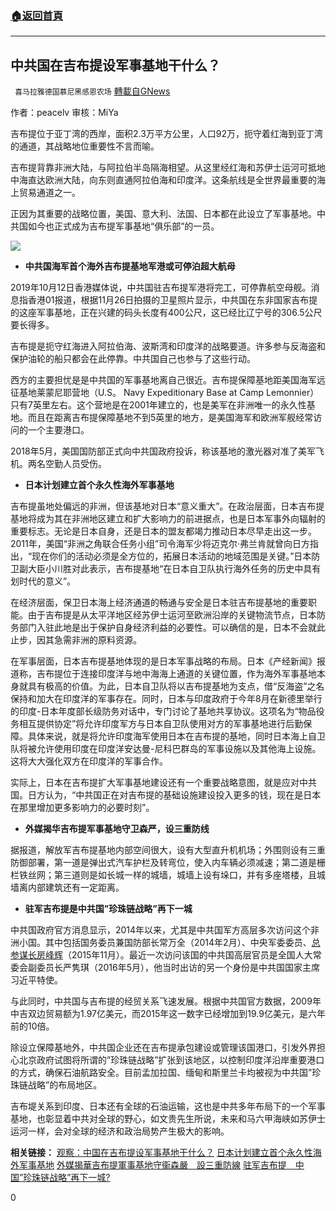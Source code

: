 ###  [:house:返回首頁](https://github.com/ourhimalayas/txt)
---

## 中共国在吉布提设军事基地干什么？
` 喜马拉雅德国慕尼黑感恩农场` [轉載自GNews](https://gnews.org/zh-hans/1071564/)

作者：peacelv
审核：MiYa

吉布提位于亚丁湾的西岸，面积2.3万平方公里，人口92万，扼守着红海到亚丁湾的通道，其战略地位重要性不言而喻。

吉布提背靠非洲大陆，与阿拉伯半岛隔海相望。从这里经红海和苏伊士运河可抵地中海直达欧洲大陆，向东则直通阿拉伯海和印度洋。这条航线是全世界最重要的海上贸易通道之一。

正因为其重要的战略位置，美国、意大利、法国、日本都在此设立了军事基地。中共国如今也正式成为吉布提军事基地“俱乐部”的一员。

![]()![](https://gnews.org/wp-content/uploads/2021/04/RR2HFdT-zHUoI2CvAZbqrqrXmo3yaiI8Y4_vq2OP76s.jpg)

- **中共国海军首个海外吉布提基地军港或可停泊超大航母**


2019年10月12日香港媒体说，中共国驻吉布提军港将完工，可停靠航空母舰。消息指香港01报道，根据11月26日拍摄的卫星照片显示，中共国在东非国家吉布提的这座军事基地，正在兴建的码头长度有400公尺，这已经比辽宁号的306.5公尺要长得多。

吉布提是扼守红海进入阿拉伯海、波斯湾和印度洋的战略要道。许多参与反海盗和保护油轮的船只都会在此停靠。中共国自己也参与了这些行动。

西方的主要担忧是是中共国的军事基地离自己很近。吉布提保障基地距美国海军远征基地莱蒙尼耶营地（U.S。 Navy Expeditionary Base at Camp Lemonnier）只有7英里左右。这个营地是在2001年建立的，也是美军在非洲唯一的永久性基地。而且在距离吉布提保障基地不到5英里的地方，是美国海军和欧洲军舰经常访问的一个主要港口。

2018年5月，美国国防部正式向中共国政府投诉，称该基地的激光器对准了美军飞机。两名空勤人员受伤。

- **日本计划建立首个永久性海外军事基地**


吉布提虽地处偏远的非洲，但该基地对日本“意义重大”。在政治层面，日本吉布提基地将成为其在非洲地区建立和扩大影响力的前进据点，也是日本军事外向辐射的重要标志。无论是日本自身，还是日本的盟友都竭力推动日本尽早走出这一步。2011年，美国“非洲之角联合任务小组”司令海军少将迈克尔·弗兰肯就曾向日方指出，“现在你们的活动必须是全方位的，拓展日本活动的地域范围是关键。”日本防卫副大臣小川胜对此表示，吉布提基地“在日本自卫队执行海外任务的历史中具有划时代的意义”。

在经济层面，保卫日本海上经济通道的畅通与安全是日本驻吉布提基地的重要职能。由于吉布提是从太平洋地区经苏伊士运河至欧洲沿岸的关键物流节点，日本防务部门入驻此地是出于保护自身经济利益的必要性。可以确信的是，日本不会就此止步，因其急需非洲的原料资源。

在军事层面，日本吉布提基地体现的是日本军事战略的布局。日本《产经新闻》报道称，吉布提位于连接印度洋与地中海海上通道的关键位置，作为海外军事基地本身就具有极高的价值。为此，日本自卫队将以吉布提基地为支点，借“反海盗”之名保持和加大在印度洋的军事存在。同时，日本与印度政府于今年8月在新德里举行的印度-日本年度部长级防务对话中，专门讨论了基地共享协议。这项名为“物品役务相互提供协定”将允许印度军方与日本自卫队使用对方的军事基地进行后勤保障。具体来说，就是将允许印度海军使用日本在吉布提的基地，同时日本海上自卫队将被允许使用印度在印度洋安达曼-尼科巴群岛的军事设施以及其他海上设施。这将大大强化双方在印度洋的军事合作。

实际上，日本在吉布提扩大军事基地建设还有一个重要战略意图，就是应对中共国。日方认为，“中共国正在对吉布提的基础设施建设投入更多的钱，现在是日本在那里增加更多影响力的必要时刻”。

- **外媒揭华吉布提军事基地守卫森严，设三重防线**


据报道，解放军吉布提基地内部空间很大，设有大型直升机机场；外围则设有三重防御部署，第一道是弹出式汽车护栏及转弯位，使入内车辆必须减速；第二道是栅栏铁丝网；第三道则是如长城一样的城墙，城墙上设有垛口，并有多座塔楼，且城墙离内部建筑还有一定距离。

- **驻军吉布提是中共国”珍珠链战略”再下一城**


中共国政府官方消息显示，2014年以来，尤其是中共国军方高层多次访问这个非洲小国。其中包括国务委员兼国防部长常万全（2014年2月）、中央军委委员、[总参谋长房峰辉](https://www.dw.com/zh/%E6%8B%93%E5%B1%95%E7%8F%8D%E7%8F%A0%E9%93%BE%E4%B8%AD%E5%9B%BD%E6%80%BB%E5%8F%82%E8%B0%8B%E9%95%BF%E8%AE%BF%E5%90%89%E5%B8%83%E6%8F%90/a-18840513)（2015年11月）。最近一次访问该国的中共国高层官员是全国人大常委会副委员长严隽琪（2016年5月），他当时出访的另一个身份是中共国国家主席习近平特使。

与此同时，中共国与吉布提的经贸关系飞速发展。根据中共国官方数据，2009年中吉双边贸易额为1.97亿美元，而2015年这一数字已经增加到19.9亿美元，是六年前的10倍。

除设立保障基地外，中共国企业还在吉布提承包建设或管理该国港口，引发外界担心北京政府试图将所谓的”珍珠链战略”扩张到该地区，以控制印度洋沿岸重要港口的方式，确保石油航路安全。目前孟加拉国、缅甸和斯里兰卡均被视为中共国”珍珠链战略”的布局地区。

吉布堤关系到印度、日本还有全球的石油运输，这也是中共多年布局下的一个军事基地，也彰显着中共对全球的野心，如文贵先生所说，未来和马六甲海峡如苏伊士运河一样，会对全球的经济和政治局势产生极大的影响。

**相关链接：**
[观察：中国在吉布提设军事基地干什么？](https://www.bbc.com/zhongwen/simp/chinese-news-40586499)
[日本计划建立首个永久性海外军事基地](http://m.cyol.com/yuanchuang/2018-11/15/content_17784813.htm)
[外媒揭華吉布提軍事基地守衞森嚴　設三重防線](https://hk.on.cc/hk/bkn/cnt/aeanews/20200524/bkn-20200524174925299-0524_00912_001.html)
[驻军吉布提　中国”珍珠链战略”再下一城?](https://www.dw.com/zh/%E9%A9%BB%E5%86%9B%E5%90%89%E5%B8%83%E6%8F%90%E4%B8%AD%E5%9B%BD%E7%8F%8D%E7%8F%A0%E9%93%BE%E6%88%98%E7%95%A5%E5%86%8D%E4%B8%8B%E4%B8%80%E5%9F%8E/a-39651075)

0
